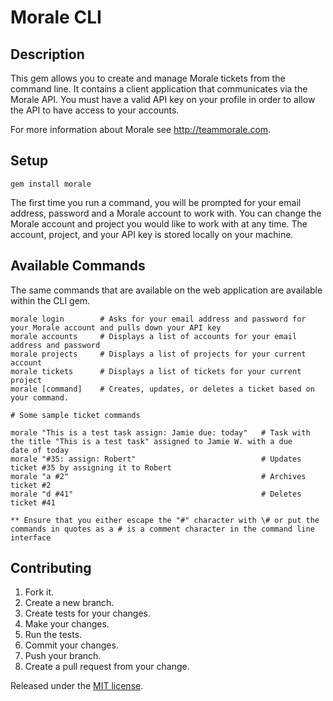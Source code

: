 Morale CLI
==========

Description
-----------

This gem allows you to create and manage Morale tickets from the command line. It contains a client application that communicates via 
the Morale API. You must have a valid API key on your profile in order to allow the API to have access to your accounts.

For more information about Morale see <http://teammorale.com>.

Setup
-----

	gem install morale
	
The first time you run a command, you will be prompted for your email address, password and a Morale account to work with. You can change the Morale account and project you would like to work with at any time. The account, project, and your API key is stored locally on your machine.

Available Commands
------------------

The same commands that are available on the web application are available within the CLI gem.

	morale login		# Asks for your email address and password for your Morale account and pulls down your API key
	morale accounts		# Displays a list of accounts for your email address and password
	morale projects		# Displays a list of projects for your current account
	morale tickets		# Displays a list of tickets for your current project
	morale [command]	# Creates, updates, or deletes a ticket based on your command.
	
	# Some sample ticket commands
	
	morale "This is a test task assign: Jamie due: today"	# Task with the title "This is a test task" assigned to Jamie W. with a due 				date of today
	morale "#35: assign: Robert"							# Updates ticket #35 by assigning it to Robert
	morale "a #2"											# Archives ticket #2
	morale "d #41"											# Deletes ticket #41
	
	** Ensure that you either escape the "#" character with \# or put the commands in quotes as a # is a comment character in the command line interface
	
Contributing
------------

1. Fork it.
2. Create a new branch.
3. Create tests for your changes.
4. Make your changes.
5. Run the tests.
6. Commit your changes.
7. Push your branch.
8. Create a pull request from your change.

Released under the [MIT license](http://www.opensource.org/licenses/mit-license.php).

